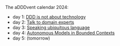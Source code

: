 The aDDDvent calendar 2024:
- day 1: [DDD is not about technology](/ddd-is-not-about-technology)
- day 2: [Talk to domain experts](/ddd-talk-to-domain-experts)
- day 3: [Speaking ubiquitous language](ddd-speaking-ubiquitous-language)
- day 4: [Autonomous Models in Bounded Contexts](/ddd-autonomous-models-in-bounded-contexts)
- day 5: (tomorrow)
